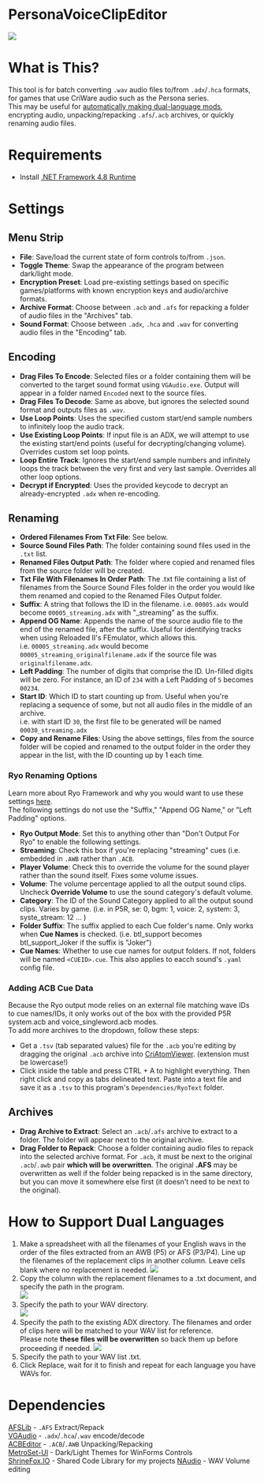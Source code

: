 # PersonaVoiceClipEditor
![](https://i.imgur.com/GaVoP8j.gif)
# What is This?
This tool is for batch converting ``.wav`` audio files to/from ``.adx``/``.hca`` formats, for games that use CriWare audio such as the Persona series.  
This may be useful for [automatically making dual-language mods](https://shrinefox.com/news/p5-adachi-mod-development-blog-1-dual-language/), encrypting audio, unpacking/repacking ``.afs``/``.acb`` archives, or quickly renaming audio files.

# Requirements
- Install [.NET Framework 4.8 Runtime](https://dotnet.microsoft.com/en-us/download/dotnet-framework/thank-you/net48-web-installer)

# Settings
## Menu Strip
- **File**: Save/load the current state of form controls to/from ``.json``.  
- **Toggle Theme**: Swap the appearance of the program between dark/light mode.  
- **Encryption Preset**: Load pre-existing settings based on specific games/platforms with known encryption keys and audio/archive formats.  
- **Archive Format**: Choose between ``.acb`` and ``.afs`` for repacking a folder of audio files in the "Archives" tab.  
- **Sound Format**: Choose between ``.adx``, ``.hca`` and ``.wav`` for converting audio files in the "Encoding" tab. 
## Encoding
- **Drag Files To Encode**: Selected files or a folder containing them will be converted to the target sound format using ``VGAudio.exe``. Output will appear in a folder named ``Encoded`` next to the source files.  
- **Drag Files To Decode**: Same as above, but ignores the selected sound format and outputs files as ``.wav``.  
- **Use Loop Points**: Uses the specified custom start/end sample numbers to infinitely loop the audio track.
- **Use Existing Loop Points**: If input file is an ADX, we will attempt to use the existing start/end points (useful for decrypting/changing volume). Overrides custom set loop points.   
- **Loop Entire Track**: Ignores the start/end sample numbers and infinitely loops the track between the very first and very last sample. Overrides all other loop options.  
- **Decrypt if Encrypted**: Uses the provided keycode to decrypt an already-encrypted ``.adx`` when re-encoding.
## Renaming
- **Ordered Filenames From Txt File**: See below.
- **Source Sound Files Path**: The folder containing sound files used in the ``.txt`` list.  
- **Renamed Files Output Path**: The folder where copied and renamed files from the source folder will be created.
- **Txt File With Filenames In Order Path**: The .txt file containing a list of filenames from the Source Sound Files folder in the order you would like them renamed and copied to the Renamed Files Output folder.
- **Suffix**: A string that follows the ID in the filename. i.e. ``00005.adx`` would become ``00005_streaming.adx`` with "_streaming" as the suffix.  
- **Append OG Name**: Appends the name of the source audio file to the end of the renamed file, after the suffix. Useful for identifying tracks when using Reloaded II's FEmulator, which allows this.  
i.e. ``00005_streaming.adx`` would become ``00005_streaming_originalfilename.adx`` if the source file was ``originalfilename.adx``.  
- **Left Padding**: The number of digits that comprise the ID. Un-filled digits will be zero. For instance, an ID of ``234`` with a Left Padding of ``5`` becomes ``00234``.  
- **Start ID**: Which ID to start counting up from. Useful when you're replacing a sequence of some, but not all audio files in the middle of an archive.  
i.e. with start ID ``30``, the first file to be generated will be named ``00030_streaming.adx``  
- **Copy and Rename Files**: Using the above settings, files from the source folder will be copied and renamed to the output folder in the order they appear in the list, with the ID counting up by 1 each time.
### Ryo Renaming Options
Learn more about Ryo Framework and why you would want to use these settings [here](https://github.com/ShrineFox/ACBCueConverter/blob/ACE_dependency/README.md).  
The following settings do not use the "Suffix," "Append OG Name," or "Left Padding" options.
- **Ryo Output Mode**: Set this to anything other than "Don't Output For Ryo" to enable the following settings.
- **Streaming**: Check this box if you're replacing "streaming" cues (i.e. embedded in ``.AWB`` rather than ``.ACB``.
- **Player Volume**: Check this to override the volume for the sound player rather than the sound itself. Fixes some volume issues.
- **Volume**: The volume percentage applied to all the output sound clips. Uncheck **Override Volume** to use the sound category's default volume.
- **Category**: The ID of the Sound Category applied to all the output sound clips. Varies by game. (i.e. in P5R, se: 0, bgm: 1, voice: 2, system: 3, syste_stream: 12 ... )
- **Folder Suffix**: The suffix applied to each Cue folder's name. Only works when **Cue Names** is checked. (i.e. btl_support becomes btl_support_Joker if the suffix is "Joker")
- **Cue Names**: Whether to use cue names for output folders. If not, folders will be named ``<CUEID>.cue``. This also applies to eacch sound's ``.yaml`` config file.
### Adding ACB Cue Data
Because the Ryo output mode relies on an external file matching wave IDs to cue names/IDs, it only works out of the box with the provided P5R system.acb and voice_singleword.acb modes.  
To add more archives to the dropdown, follow these steps:
- Get a ``.tsv`` (tab separated values) file for the ``.acb`` you're editing by dragging the original ``.acb`` archive into [CriAtomViewer](https://game.criware.jp/products/adx-le/). (extension must be lowercase!)  
- Click inside the table and press CTRL + A to highlight everything. Then right click and copy as tabs delineated text. Paste into a text file and save it as a ``.tsv`` to this program's ``Dependencies/RyoText`` folder.
## Archives
- **Drag Archive to Extract**: Select an ``.acb``/``.afs`` archive to extract to a folder. The folder will appear next to the original archive.  
- **Drag Folder to Repack**: Choose a folder containing audio files to repack into the selected archive format. For ``.acb``, it must be next to the original ``.acb``/``.awb`` pair **which will be overwritten**. The original **.AFS** may be overwritten as well if the folder being repacked is in the same directory, but you can move it somewhere else first (it doesn't need to be next to the original).
# How to Support Dual Languages
1. Make a spreadsheet with all the filenames of your English wavs in the order of the files extracted from an AWB (P5) or AFS (P3/P4). Line up the filenames of the replacement clips in another column. Leave cells blank where no replacement is needed.
![](https://64.media.tumblr.com/528ca52de04e3816460ec84ddf8e9b6d/tumblr_inline_pdfuax2BVH1rp7sxh_1280.png)  
3. Copy the column with the replacement filenames to a .txt document, and specify the path in the program.  
![](https://64.media.tumblr.com/d497ba0752f3184f149f614460f45042/tumblr_inline_pdfukbQ0dY1rp7sxh_1280.png)  
4. Specify the path to your WAV directory.  
![](https://64.media.tumblr.com/b702119b521578abaa7f56b213bc001c/tumblr_inline_pdfuzxPdXC1rp7sxh_1280.png)  
5. Specify the path to the existing ADX directory. The filenames and order of clips here will be matched to your WAV list for reference.  
Please note **these files will be overwritten** so back them up before proceeding if needed.
![](https://64.media.tumblr.com/cba98f6a50228cb1b44cf5051e920c3f/tumblr_inline_pdfuwcN0dm1rp7sxh_1280.png)  
6. Specify the path to your WAV list .txt.  
7. Click Replace, wait for it to finish and repeat for each language you have WAVs for.
# Dependencies
[AFSLib](https://github.com/MaikelChan/AFSLib) - ``.AFS`` Extract/Repack  
[VGAudio](https://github.com/Thealexbarney/VGAudio) - ``.adx``/``.hca``/``.wav`` encode/decode  
[ACBEditor](https://github.com/blueskythlikesclouds/SonicAudioTools) - ``.ACB``/``.AWB`` Unpacking/Repacking  
[MetroSet-UI](https://github.com/N-a-r-w-i-n/MetroSet-UI) - Dark/Light Themes for WinForms Controls  
[ShrineFox.IO](https://github.com/ShrineFox/ShrineFox.IO) - Shared Code Library for my projects
[NAudio](https://github.com/naudio/NAudio) - WAV Volume editing

